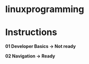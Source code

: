 # linuxprogramming

# Instructions 

**01 Developer Basics -> Not ready**

**02 Navigation -> Ready**
